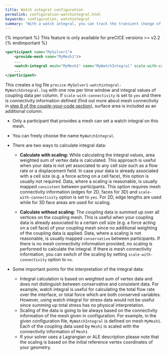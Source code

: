 ```yaml
---
title: Watch integral configuration
permalink: configuration-watchintegral.html
keywords: configuration, watchintegral
summary: "With a watch integral, you can track the transient change of integral values of coupling data over complete coupling meshes. This is especially useful when you want to track conserved quantities of your simulation, such as flow rate or the overall force acting on a geometry."
---
```


{% important %}
This feature is only available for preCICE versions >= v2.2
{% endimportant %}

```xml
<participant name="MySolver1"> 
    <provide-mesh name="MyMesh1"/>
    ...
    <watch-integral mesh="MyMesh1" name="MyWatchIntegral" scale-with-connectivity="yes"/>
    ...
</participant>
```

This creates a log file `precice-MySolver1-watchintegral-MyWatchIntegral.log` with one row per time window and integral values of coupling data per column. If `scale-with-connectivity` is set to `yes` and there is connectivity information defined (find out more about mesh connectivity in [step 8 of the couple-your-code section](couple-your-code-defining-mesh-connectivity.html)), surface area is included as an additional column.

* Only a participant that provides a mesh can set a watch integral on this mesh.
* You can freely choose the name `MyWatchIntegral`.
* There are two ways to calculate integral data:
  * **Calculate with scaling:** While calculating the integral values, area weighted sum of vertex data is calculated. This approach is useful when your data is not yet associated to any cell size such as a flow rate or a displacement field. In case your data is already associated with a cell size (e.g. a force acting on a cell face), this option is usually not required. Data, where a scaling is reasonable, is usually mapped `consistent` between participants.
    This option requires mesh connectivity information (edges for 2D, faces for 3D) and `scale-with-connectivity` option is set to `yes`. For 2D, edge lengths are used while for 3D face areas are used for scaling.

  * **Calculate without scaling:** The coupling data is summed up over all vertices on the coupling mesh. This is useful when your coupling data is already associated to a certain cell size (e.g. a force acting on a cell face) of your coupling mesh since no additional weighting of the coupling data is applied. Data, where a scaling is not reasonable, is usually mapped `conservative` between participants. If there is no mesh connectivity information provided, no scaling is performed to calculate the integral. If there is mesh connectivity information, you can switch of the scaling by setting `scale-with-connectivity` option to `no`.

* Some important points for the interpretation of the integral data:
  * Integral calculation is based on weighted sum of vertex data and does not distinguish between conservative and consistent data. For example, watch integral is useful for calculating the total flow rate over the interface, or total force which are both conserved variables. However, using watch integral for stress data would not be useful since summing up total stress has no physical interpretation.
  * Scaling of the data is going to be always based on the connectivity information of the mesh given in configuration. For example, in the given configuration file, `MyWatchIntegral` is defined on mesh `MyMesh1`. Each of the coupling data used by `Mesh1` is scaled with the connectivity information of `Mesh1`
  * If your solver uses a Lagrangian or ALE description please note that the scaling is based on the initial reference vertex coordinates of your geometry.
